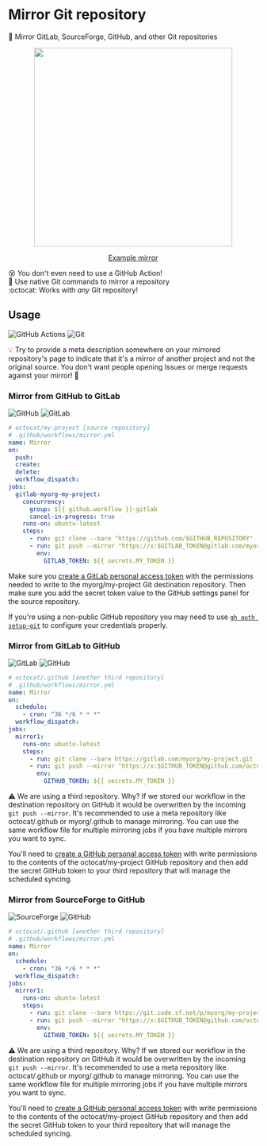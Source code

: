 # Mirror Git repository

🔄 Mirror GitLab, SourceForge, GitHub, and other Git repositories

<p align=center>
  <img width=400 src="https://i.imgur.com/zo0vBZj.png">
</p>

<p align=center>
  <a href="https://github.com/actions4git/mirror-example">Example mirror</a>
</p>

😵 You don't even need to use a GitHub Action! \
🔶 Use native Git commands to mirror a repository \
:octocat: Works with _any_ Git repository!

## Usage

![GitHub Actions](https://img.shields.io/static/v1?style=for-the-badge&message=GitHub+Actions&color=2088FF&logo=GitHub+Actions&logoColor=FFFFFF&label=)
![Git](https://img.shields.io/static/v1?style=for-the-badge&message=Git&color=F05032&logo=Git&logoColor=FFFFFF&label=)

💡 Try to provide a meta description somewhere on your mirrored repository's
page to indicate that it's a mirror of another project and not the original
source. You don't want people opening Issues or merge requests against your
mirror! 🤣

### Mirror from GitHub to GitLab

![GitHub](https://img.shields.io/static/v1?style=for-the-badge&message=GitHub&color=181717&logo=GitHub&logoColor=FFFFFF&label=)
![GitLab](https://img.shields.io/static/v1?style=for-the-badge&message=GitLab&color=FC6D26&logo=GitLab&logoColor=FFFFFF&label=)

<!-- prettier-ignore -->
```yml
# octocat/my-project [source repository]
# .github/workflows/mirror.yml
name: Mirror
on:
  push:
  create:
  delete:
  workflow_dispatch:
jobs:
  gitlab-myorg-my-project:
    concurrency:
      group: ${{ github.workflow }}-gitlab
      cancel-in-progress: true
    runs-on: ubuntu-latest
    steps:
      - run: git clone --bare "https://github.com/$GITHUB_REPOSITORY" .
      - run: git push --mirror "https://x:$GITLAB_TOKEN@gitlab.com/myorg/my-project.git"
        env:
          GITLAB_TOKEN: ${{ secrets.MY_TOKEN }}
```

Make sure you [create a GitLab personal access token] with the permissions
needed to write to the myorg/my-project Git destination repository. Then make
sure you add the secret token value to the GitHub settings panel for the source
repository.

If you're using a non-public GitHub repository you may need to use [`gh auth
setup-git`] to configure your credentials properly.

### Mirror from GitLab to GitHub

![GitLab](https://img.shields.io/static/v1?style=for-the-badge&message=GitLab&color=FC6D26&logo=GitLab&logoColor=FFFFFF&label=)
![GitHub](https://img.shields.io/static/v1?style=for-the-badge&message=GitHub&color=181717&logo=GitHub&logoColor=FFFFFF&label=)

<!-- prettier-ignore -->
```yml
# octocat/.github [another third repository]
# .github/workflows/mirror.yml
name: Mirror
on:
  schedule:
    - cron: "36 */6 * * *"
  workflow_dispatch:
jobs:
  mirror1:
    runs-on: ubuntu-latest
    steps:
      - run: git clone --bare https://gitlab.com/myorg/my-project.git .
      - run: git push --mirror "https://x:$GITHUB_TOKEN@github.com/octocat/my-project.git"
        env:
          GITHUB_TOKEN: ${{ secrets.MY_TOKEN }}
```

⚠️ We are using a third repository. Why? If we stored our workflow in the
destination repository on GitHub it would be overwritten by the incoming
`git push --mirror`. It's recommended to use a meta repository like
octocat/.github or myorg/.github to manage mirroring. You can use the same
workflow file for multiple mirroring jobs if you have multiple mirrors you want
to sync.

You'll need to [create a GitHub personal access token] with write permissions to
the contents of the octocat/my-project GitHub repository and then add the secret
GitHub token to your third repository that will manage the scheduled syncing.

### Mirror from SourceForge to GitHub

![SourceForge](https://img.shields.io/static/v1?style=for-the-badge&message=SourceForge&color=FF6600&logo=SourceForge&logoColor=FFFFFF&label=)
![GitHub](https://img.shields.io/static/v1?style=for-the-badge&message=GitHub&color=181717&logo=GitHub&logoColor=FFFFFF&label=)

<!-- prettier-ignore -->
```yml
# octocat/.github [another third repository]
# .github/workflows/mirror.yml
name: Mirror
on:
  schedule:
    - cron: "36 */6 * * *"
  workflow_dispatch:
jobs:
  mirror1:
    runs-on: ubuntu-latest
    steps:
      - run: git clone --bare https://git.code.sf.net/p/myorg/my-project .
      - run: git push --mirror "https://x:$GITHUB_TOKEN@github.com/octocat/my-project.git"
        env:
          GITHUB_TOKEN: ${{ secrets.MY_TOKEN }}
```

⚠️ We are using a third repository. Why? If we stored our workflow in the
destination repository on GitHub it would be overwritten by the incoming
`git push --mirror`. It's recommended to use a meta repository like
octocat/.github or myorg/.github to manage mirroring. You can use the same
workflow file for multiple mirroring jobs if you have multiple mirrors you want
to sync.

You'll need to [create a GitHub personal access token] with write permissions to
the contents of the octocat/my-project GitHub repository and then add the secret
GitHub token to your third repository that will manage the scheduled syncing.

<!-- prettier-ignore-start -->
[create a github personal access token]: https://docs.github.com/en/authentication/keeping-your-account-and-data-secure/managing-your-personal-access-tokens
[create a gitlab personal access token]: https://docs.gitlab.com/ee/user/profile/personal_access_tokens.html#create-a-personal-access-token
[`gh auth setup-git`]: https://cli.github.com/manual/gh_auth_setup-git
<!-- prettier-ignore-end -->
